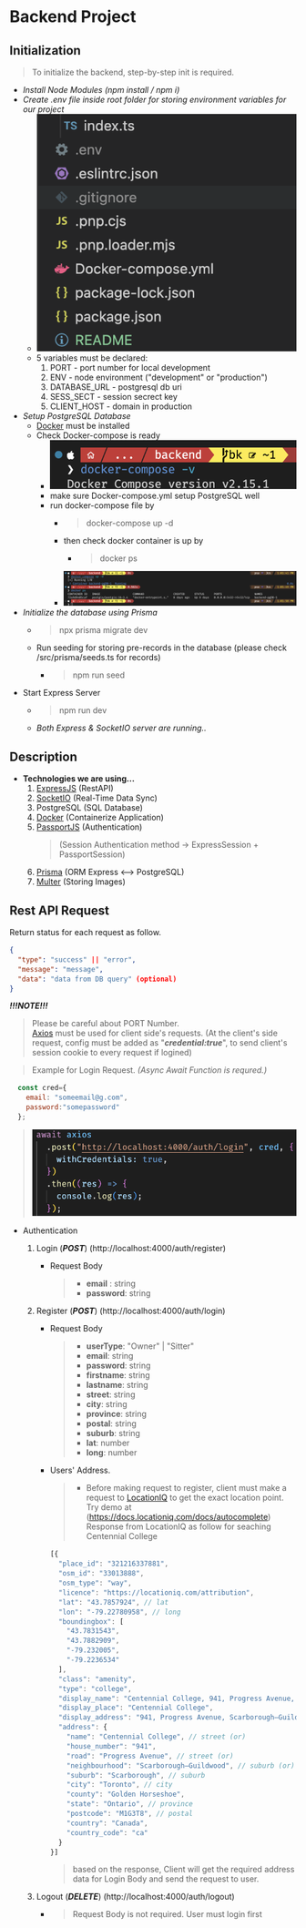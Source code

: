 # Backend Project

## Initialization
> To initialize the backend, step-by-step init is required.

- *Install Node Modules (npm install / npm i)*
- *Create .env file inside root folder for storing environment variables for our project*
  - ![.env file in root folder ](read_me/imgs/sc1.png)
  - 5 variables must be declared:
    1. PORT - port number for local development
    2. ENV - node environment ("development" or "production")
    3. DATABASE_URL - postgresql db uri
    4. SESS_SECT - session secrect key
    5. CLIENT_HOST - domain in production
- *Setup PostgreSQL Database*
  - [Docker](https://www.docker.com/products/docker-desktop/) must be installed
  - Check Docker-compose is ready
    - ![check docker-compose version](read_me/imgs/sc2.png)
    - make sure Docker-compose.yml setup PostgreSQL well
    - run docker-compose file by
      - > docker-compose up -d
      - then check docker container is up by
        - >docker ps
      - ![check docker container](read_me/imgs/sc3.png)
- *Initialize the database using Prisma* 
  - > npx prisma migrate dev
  - Run seeding for storing pre-records in the database (please check /src/prisma/seeds.ts for records)
    - > npm run seed
- Start Express Server
  - > npm run dev
  - *Both Express & SocketIO server are running..*
  
## Description
+ **Technologies we are using...**
    1. [ExpressJS](https://expressjs.com) (RestAPI)
    2. [SocketIO](https://socket.io) (Real-Time Data Sync)
    3. PostgreSQL (SQL Database)
    4. [Docker](https://www.docker.com) (Containerize Application)
    5. [PassportJS](https://www.passportjs.org) (Authentication)  
       > (Session Authentication method -> ExpressSession + PassportSession)
    6. [Prisma](https://www.prisma.io/docs/getting-started/quickstart) (ORM Express <--> PostgreSQL)
    7. [Multer](https://www.npmjs.com/package/multer) (Storing Images)
    

## Rest API Request

 Return status for each request as follow.
  ```json
  {
    "type": "success" || "error",
    "message": "message",
    "data": "data from DB query" (optional)
  }
  ```
 
  ***!!!NOTE!!!*** 
 >Please be careful about PORT Number.  
 > [Axios](https://axios-http.com/docs/intro) must be used for client side's requests.
 (At the client's side request, config must be added as "***credential:true***", to send client's session cookie to every request if logined)

> Example for Login Request. *(Async Await Function is requred.)*
```javascript
  const cred={
    email: "someemail@g.com",
    password:"somepassword"
  };
```

> ![Login Axios Request](read_me/imgs/sc4.png)
 

  + Authentication
    1. Login (***POST***) (http://localhost:4000/auth/register)
          + Request Body
              > + **email** : string
              > + **password**: string

    2. Register (***POST***) (http://localhost:4000/auth/login)
         + Request Body
             > + **userType**: "Owner" | "Sitter"
             > + **email**: string
             > + **password**: string
             > + **firstname**: string
             > + **lastname**: string
             > + **street**: string
             > + **city**: string
             > + **province**: string
             > + **postal**: string
             > + **suburb**: string
             > + **lat**: number
             > + **long**: number
          + Users' Address. 
             > + Before making request to register, client must make a request to [LocationIQ](https://locationiq.com) to get the exact location point. Try demo at (https://docs.locationiq.com/docs/autocomplete) \
             Response from LocationIQ as follow for seaching Centennial College
              ```javascript
              [{
                "place_id": "321216337881",
                "osm_id": "33013888",
                "osm_type": "way",
                "licence": "https://locationiq.com/attribution",
                "lat": "43.7857924", // lat
                "lon": "-79.22780958", // long
                "boundingbox": [
                  "43.7831543",
                  "43.7882909",
                  "-79.232005",
                  "-79.2236534"
                ],
                "class": "amenity",
                "type": "college",
                "display_name": "Centennial College, 941, Progress Avenue, Scarborough–Guildwood, Scarborough, Toronto, Golden Horseshoe, Ontario, M1G3T8, Canada",
                "display_place": "Centennial College",
                "display_address": "941, Progress Avenue, Scarborough–Guildwood, Scarborough, Toronto, Golden Horseshoe, Ontario, M1G3T8, Canada",
                "address": {
                  "name": "Centennial College", // street (or)
                  "house_number": "941",
                  "road": "Progress Avenue", // street (or)
                  "neighbourhood": "Scarborough–Guildwood", // suburb (or)
                  "suburb": "Scarborough", // suburb
                  "city": "Toronto", // city
                  "county": "Golden Horseshoe",
                  "state": "Ontario", // province
                  "postcode": "M1G3T8", // postal
                  "country": "Canada",
                  "country_code": "ca"
                }
              }]
              ```
              > based on the response, Client will get the required address data for Login Body and send the request to user.

    3. Logout (***DELETE***) (http://localhost:4000/auth/logout)
        + > Request Body is not required. User must login first
       
             

